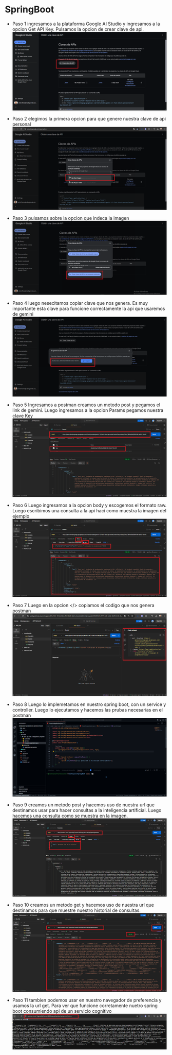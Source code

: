 # SpringBoot

- Paso 1 ingresamos a la plataforma Google AI Studio y ingresamos a la opcion Get API Key. Pulsamos la opcion de crear clave de api.
![imagen](imagen/paso_1.png)

- Paso 2 elegimos la primera opcion para que genere nuestra clave de api personal
![imagen](imagen/paso_2.png)

- Paso 3 pulsamos sobre la opcion que indeca la imagen 
![imagen](imagen/paso_3.png)

- Paso 4 luego nesecitamos copiar clave que nos genera. Es muy importante esta clave para funcione correctamente la api que usaremos de gemini
![imagen](imagen/paso_4.png)

- Paso 5 Ingresamos a postman creamos un metodo post y pegamos el link de gemini. Luego ingresamos a la opcion Params pegamos nuestra clave Key
![imagen](imagen/paso_5.png)

- Paso 6 Luego ingresamos a la opcion body y escogemos el formato raw. Luego escribimos una consulta a la api haci como muestra la imagen del ejemplo
![imagen](imagen/paso_6.0.png)

- Paso 7 Luego en la opcion  </> copiamos el codigo que nos genera postman
![imagen](imagen/paso_6.1.png)

- Paso 8 Luego lo implemetamos en nuestro spring boot, con un service y controller. Luego lo ejecutamos y hacemos las prubas necesarias en el postman
![imagen](imagen/paso_7.png)

- Paso 9 creamos un metodo post y hacemos uso de nuestra url que destinamos usar para hacer consultas a la inteligencia artificial. Luego hacemos una consulta como se muestra en la imagen.
![imagen](imagen/paso_8.png)
 
- Paso 10 creamos un metodo get y hacemos uso de nuestra url que destinamos para que muestre nuestro historial de consultas.
![imagen](imagen/paso_9.png)

- Paso 11 tambien podemos usar en nuestro navegador de preferencia y usamos la url get. Para ver que funcione corretamente nuetro spring boot consumiendo api de un servicio cognitivo
![imagen](imagen/paso_10.png)


